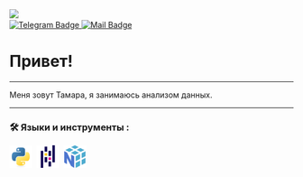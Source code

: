 <div id="header" >
  <img src="https://media.giphy.com/media/v1.Y2lkPTc5MGI3NjExZjR1M3pvd3lvcnNna256OGQ1czJldm9qeHU4djMyZHk5d3d2aDY4aiZlcD12MV9pbnRlcm5hbF9naWZfYnlfaWQmY3Q9Zw/l46Cy1rHbQ92uuLXa/giphy.gif" width="175"/>
</div>

<div id="badges" >
  <a href="t.me/@Tamara_Shashkina">
    <img src="https://img.shields.io/badge/Telegram-black?style=for-the-badge&logo=Telegram&logoColor=white" alt="Telegram Badge"/>
  </a> 
  <a href="mailto:shashkinata@ya.ru">
    <img src="https://img.shields.io/badge/Mail-black?style=for-the-badge&logo=Mail&logoColor=white" alt="Mail Badge"/>
  </a>
</div>

# Привет!

---

Меня зовут Тамара, я занимаюсь анализом данных. 

---
### :hammer_and_wrench: Языки и инструменты :

<div>
  <img src="https://github.com/devicons/devicon/blob/master/icons/python/python-original.svg" title="Java" alt="Java" width="40" height="40"/>&nbsp;
  <img src="https://github.com/devicons/devicon/blob/master/icons/pandas/pandas-original.svg" title="Java" alt="Java" width="40" height="40"/>&nbsp;
  <img src="https://github.com/devicons/devicon/blob/master/icons/numpy/numpy-original.svg" title="Java" alt="Java" width="40" height="40"/>
</div>
